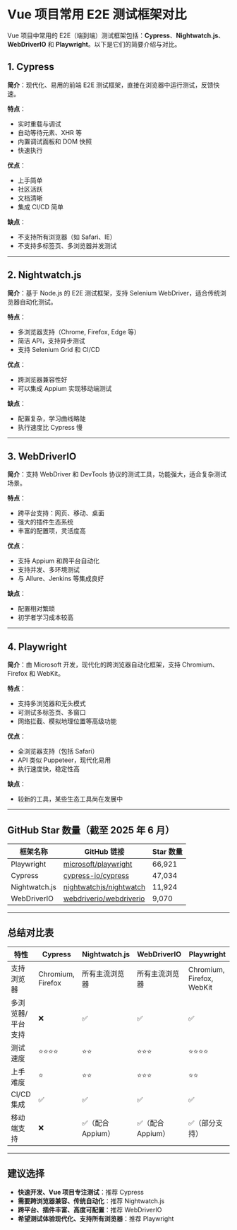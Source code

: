 # Vue 项目常用 E2E 测试框架对比

Vue 项目中常用的 E2E（端到端）测试框架包括：**Cypress**、**Nightwatch.js**、**WebDriverIO** 和 **Playwright**。以下是它们的简要介绍与对比。


## 1. Cypress

**简介**：现代化、易用的前端 E2E 测试框架，直接在浏览器中运行测试，反馈快速。

**特点**：
- 实时重载与调试
- 自动等待元素、XHR 等
- 内置调试面板和 DOM 快照
- 快速执行

**优点**：
- 上手简单
- 社区活跃
- 文档清晰
- 集成 CI/CD 简单

**缺点**：
- 不支持所有浏览器（如 Safari、IE）
- 不支持多标签页、多浏览器并发测试

---

## 2. Nightwatch.js

**简介**：基于 Node.js 的 E2E 测试框架，支持 Selenium WebDriver，适合传统浏览器自动化测试。

**特点**：
- 多浏览器支持（Chrome, Firefox, Edge 等）
- 简洁 API，支持异步测试
- 支持 Selenium Grid 和 CI/CD

**优点**：
- 跨浏览器兼容性好
- 可以集成 Appium 实现移动端测试

**缺点**：
- 配置复杂，学习曲线略陡
- 执行速度比 Cypress 慢

---

## 3. WebDriverIO

**简介**：支持 WebDriver 和 DevTools 协议的测试工具，功能强大，适合复杂测试场景。

**特点**：
- 跨平台支持：网页、移动、桌面
- 强大的插件生态系统
- 丰富的配置项，灵活度高

**优点**：
- 支持 Appium 和跨平台自动化
- 支持并发、多环境测试
- 与 Allure、Jenkins 等集成良好

**缺点**：
- 配置相对繁琐
- 初学者学习成本较高

---

## 4. Playwright

**简介**：由 Microsoft 开发，现代化的跨浏览器自动化框架，支持 Chromium、Firefox 和 WebKit。

**特点**：
- 支持多浏览器和无头模式
- 可测试多标签页、多窗口
- 网络拦截、模拟地理位置等高级功能

**优点**：
- 全浏览器支持（包括 Safari）
- API 类似 Puppeteer，现代化易用
- 执行速度快，稳定性高

**缺点**：
- 较新的工具，某些生态工具尚在发展中

---

## GitHub Star 数量（截至 2025 年 6 月）

| 框架名称      | GitHub 链接                                                                 | Star 数量 |
|---------------|------------------------------------------------------------------------------|-----------|
| Playwright    | [microsoft/playwright](https://github.com/microsoft/playwright)             | 66,921    |
| Cypress       | [cypress-io/cypress](https://github.com/cypress-io/cypress)                 | 47,034    |
| Nightwatch.js | [nightwatchjs/nightwatch](https://github.com/nightwatchjs/nightwatch)       | 11,924    |
| WebDriverIO   | [webdriverio/webdriverio](https://github.com/webdriverio/webdriverio)       | 9,070     |

---

## 总结对比表

| 特性                   | Cypress           | Nightwatch.js     | WebDriverIO        | Playwright        |
|------------------------|-------------------|-------------------|--------------------|-------------------|
| 支持浏览器             | Chromium, Firefox | 所有主流浏览器    | 所有主流浏览器     | Chromium, Firefox, WebKit |
| 多浏览器/平台支持      | ❌                | ✅                | ✅                 | ✅                |
| 测试速度               | ⭐⭐⭐⭐              | ⭐⭐                | ⭐⭐⭐               | ⭐⭐⭐⭐              |
| 上手难度               | ⭐                | ⭐⭐               | ⭐⭐⭐               | ⭐⭐               |
| CI/CD 集成             | ✅                | ✅                | ✅                 | ✅                |
| 移动端支持             | ❌                | ✅（配合 Appium）  | ✅（配合 Appium）   | ✅（部分支持）     |

---

## 建议选择

- **快速开发、Vue 项目专注测试**：推荐 Cypress
- **需要跨浏览器兼容、传统自动化**：推荐 Nightwatch.js
- **跨平台、插件丰富、高度可配置**：推荐 WebDriverIO
- **希望测试体验现代化、支持所有浏览器**：推荐 Playwright
